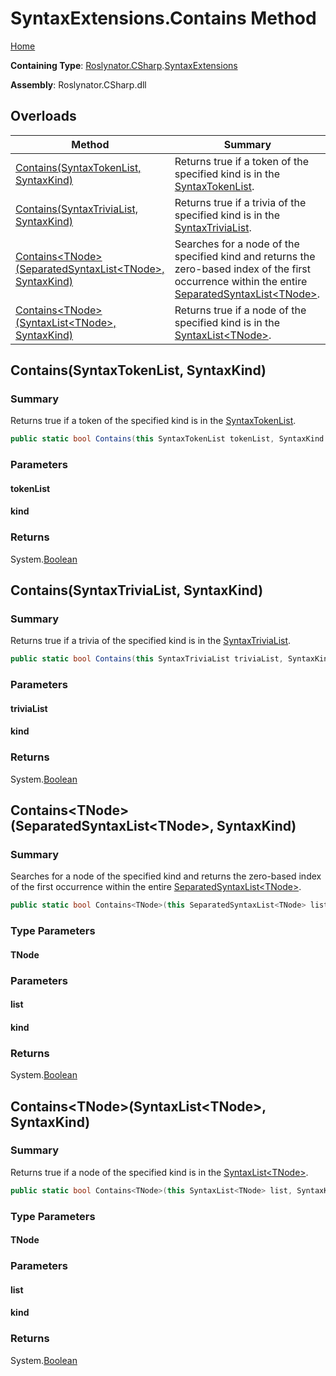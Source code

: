 <a name="_top"></a>

# SyntaxExtensions\.Contains Method

[Home](../../../../README.md#_top)

**Containing Type**: [Roslynator.CSharp](../../README.md#_top)\.[SyntaxExtensions](../README.md#_top)

**Assembly**: Roslynator\.CSharp\.dll

## Overloads

| Method | Summary |
| ------ | ------- |
| [Contains(SyntaxTokenList, SyntaxKind)](../Contains/README.md#Roslynator_CSharp_SyntaxExtensions_Contains_Microsoft_CodeAnalysis_SyntaxTokenList_Microsoft_CodeAnalysis_CSharp_SyntaxKind_) | Returns true if a token of the specified kind is in the [SyntaxTokenList](https://docs.microsoft.com/en-us/dotnet/api/microsoft.codeanalysis.syntaxtokenlist)\. |
| [Contains(SyntaxTriviaList, SyntaxKind)](../Contains/README.md#Roslynator_CSharp_SyntaxExtensions_Contains_Microsoft_CodeAnalysis_SyntaxTriviaList_Microsoft_CodeAnalysis_CSharp_SyntaxKind_) | Returns true if a trivia of the specified kind is in the [SyntaxTriviaList](https://docs.microsoft.com/en-us/dotnet/api/microsoft.codeanalysis.syntaxtrivialist)\. |
| [Contains\<TNode>(SeparatedSyntaxList\<TNode>, SyntaxKind)](#Roslynator_CSharp_SyntaxExtensions_Contains__1_Microsoft_CodeAnalysis_SeparatedSyntaxList___0__Microsoft_CodeAnalysis_CSharp_SyntaxKind_) | Searches for a node of the specified kind and returns the zero\-based index of the first occurrence within the entire [SeparatedSyntaxList\<TNode>](https://docs.microsoft.com/en-us/dotnet/api/microsoft.codeanalysis.separatedsyntaxlist-1)\. |
| [Contains\<TNode>(SyntaxList\<TNode>, SyntaxKind)](#Roslynator_CSharp_SyntaxExtensions_Contains__1_Microsoft_CodeAnalysis_SyntaxList___0__Microsoft_CodeAnalysis_CSharp_SyntaxKind_) | Returns true if a node of the specified kind is in the [SyntaxList\<TNode>](https://docs.microsoft.com/en-us/dotnet/api/microsoft.codeanalysis.syntaxlist-1)\. |

## Contains\(SyntaxTokenList, SyntaxKind\) <a name="Roslynator_CSharp_SyntaxExtensions_Contains_Microsoft_CodeAnalysis_SyntaxTokenList_Microsoft_CodeAnalysis_CSharp_SyntaxKind_"></a>

### Summary

Returns true if a token of the specified kind is in the [SyntaxTokenList](https://docs.microsoft.com/en-us/dotnet/api/microsoft.codeanalysis.syntaxtokenlist)\.

```csharp
public static bool Contains(this SyntaxTokenList tokenList, SyntaxKind kind)
```

### Parameters

#### tokenList

#### kind

### Returns

System\.[Boolean](https://docs.microsoft.com/en-us/dotnet/api/system.boolean)

## Contains\(SyntaxTriviaList, SyntaxKind\) <a name="Roslynator_CSharp_SyntaxExtensions_Contains_Microsoft_CodeAnalysis_SyntaxTriviaList_Microsoft_CodeAnalysis_CSharp_SyntaxKind_"></a>

### Summary

Returns true if a trivia of the specified kind is in the [SyntaxTriviaList](https://docs.microsoft.com/en-us/dotnet/api/microsoft.codeanalysis.syntaxtrivialist)\.

```csharp
public static bool Contains(this SyntaxTriviaList triviaList, SyntaxKind kind)
```

### Parameters

#### triviaList

#### kind

### Returns

System\.[Boolean](https://docs.microsoft.com/en-us/dotnet/api/system.boolean)

## Contains\<TNode>\(SeparatedSyntaxList\<TNode>, SyntaxKind\) <a name="Roslynator_CSharp_SyntaxExtensions_Contains__1_Microsoft_CodeAnalysis_SeparatedSyntaxList___0__Microsoft_CodeAnalysis_CSharp_SyntaxKind_"></a>

### Summary

Searches for a node of the specified kind and returns the zero\-based index of the first occurrence within the entire [SeparatedSyntaxList\<TNode>](https://docs.microsoft.com/en-us/dotnet/api/microsoft.codeanalysis.separatedsyntaxlist-1)\.

```csharp
public static bool Contains<TNode>(this SeparatedSyntaxList<TNode> list, SyntaxKind kind) where TNode : Microsoft.CodeAnalysis.SyntaxNode
```

### Type Parameters

#### TNode

### Parameters

#### list

#### kind

### Returns

System\.[Boolean](https://docs.microsoft.com/en-us/dotnet/api/system.boolean)

## Contains\<TNode>\(SyntaxList\<TNode>, SyntaxKind\) <a name="Roslynator_CSharp_SyntaxExtensions_Contains__1_Microsoft_CodeAnalysis_SyntaxList___0__Microsoft_CodeAnalysis_CSharp_SyntaxKind_"></a>

### Summary

Returns true if a node of the specified kind is in the [SyntaxList\<TNode>](https://docs.microsoft.com/en-us/dotnet/api/microsoft.codeanalysis.syntaxlist-1)\.

```csharp
public static bool Contains<TNode>(this SyntaxList<TNode> list, SyntaxKind kind) where TNode : Microsoft.CodeAnalysis.SyntaxNode
```

### Type Parameters

#### TNode

### Parameters

#### list

#### kind

### Returns

System\.[Boolean](https://docs.microsoft.com/en-us/dotnet/api/system.boolean)

